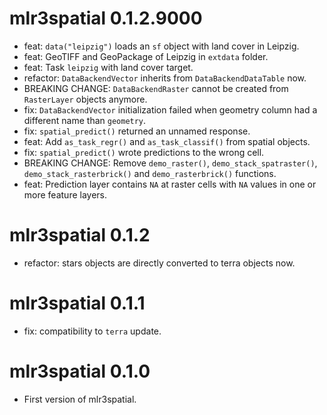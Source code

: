 # mlr3spatial 0.1.2.9000

* feat: `data("leipzig")` loads an `sf` object with land cover in Leipzig.
* feat: GeoTIFF and GeoPackage of Leipzig in `extdata` folder.
* feat: Task `leipzig` with land cover target.
* refactor: `DataBackendVector` inherits from `DataBackendDataTable` now.
* BREAKING CHANGE: `DataBackendRaster` cannot be created from `RasterLayer` objects anymore.
* fix: `DataBackendVector` initialization failed when geometry column had a different name than `geometry`.
* fix: `spatial_predict()` returned an unnamed response.
* feat: Add `as_task_regr()` and `as_task_classif()` from spatial objects.
* fix: `spatial_predict()` wrote predictions to the wrong cell.
* BREAKING CHANGE: Remove `demo_raster()`, `demo_stack_spatraster()`, `demo_stack_rasterbrick()` and `demo_rasterbrick()` functions.
* feat: Prediction layer contains `NA` at raster cells with `NA` values in one or more feature layers.

# mlr3spatial 0.1.2

* refactor: stars objects are directly converted to terra objects now.

# mlr3spatial 0.1.1

* fix: compatibility to `terra` update.

# mlr3spatial 0.1.0

* First version of mlr3spatial.

